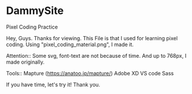 # DammySite
Pixel Coding Practice
    
Hey, Guys. Thanks for viewing.
This File is that I used for learning pixel coding.
Using "pixel_coding_material.png", I made it.

Attention::
Some svg, font-text are not because of time. And up to 768px, I made originally.
 
Tools::
Mapture (https://anatoo.jp/mapture/)
Adobe XD
VS code
Sass

If you have time, let's try it! 
Thank you.
